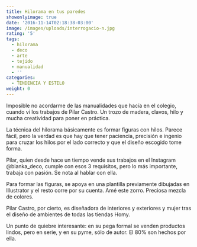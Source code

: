 ```yaml
---
title: Hilorama en tus paredes
showonlyimage: true
date: '2016-11-14T02:18:38-03:00'
image: /images/uploads/interrogacio-n.jpg
rating: '5'
tags:
  - hilorama
  - deco
  - arte
  - tejido
  - manualidad
  - ''
categories:
  - TENDENCIA Y ESTILO
weight: 0
---
```

Imposible no acordarme de las manualidades que hacía en el colegio, cuando vi los trabajos de Pilar Castro. Un trozo de madera, clavos, hilo y mucha creatividad para poner en práctica.

<!--more-->

La técnica del hilorama básicamente es formar figuras con hilos. Parece fácil, pero la verdad es que hay que tener paciencia, precisión e ingenio para cruzar los hilos por el lado correcto y que el diseño escogido tome forma. 

Pilar, quien desde hace un tiempo vende sus trabajos en el Instagram @bianka_deco, cumple con esos 3 requisitos, pero lo más importante, trabaja con pasión. Se nota al hablar con ella.

Para formar las figuras, se apoya en una plantilla previamente dibujadas en Illustrator y el resto corre por su cuenta. Amé este zorro. Preciosa mezcla de colores.

Pilar Castro, por cierto, es diseñadora de interiores y exteriores y mujer tras el diseño de ambientes de todas las tiendas Homy. 

Un punto de quiebre interesante: en su pega formal se venden productos lindos, pero en serie, y en su pyme, sólo de autor. El 80% son hechos por ella.
